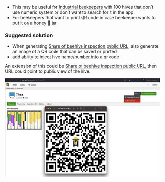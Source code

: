 - This may be useful for [Industrial beekeepers](https://www.notion.so/Industrial-beekeepers-cf0c8af087cb456dbb72058b88a42db9?pvs=21) with 100 hives that don’t use numeric system or don’t want to search for it in the app.
- For beekeepers that want to print QR code in case beekeeper wants to put it on a honey 🍯 jar

### Suggested solution

- When generating [Share of beehive inspection public URL](https://www.notion.so/Share-of-beehive-inspection-public-URL-477d096f683542f4a182e53ff5f23780?pvs=21), also generate an image of a QR code that can be saved or printed
- add ability to inject hive name/number into a qr code

An extension of this could be [Share of beehive inspection public URL](https://www.notion.so/Share-of-beehive-inspection-public-URL-477d096f683542f4a182e53ff5f23780?pvs=21), then URL could point to public view of the hive.



![](img/Screenshot%202025-04-21%20at%2004.15.46.png)